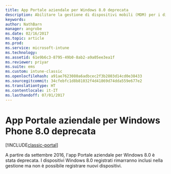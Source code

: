 ```yaml
---
title: App Portale aziendale per Windows 8.0 deprecata
description: Abilitare la gestione di dispositivi mobili (MDM) per i dispositivi Windows Phone 8.0 con Microsoft Intune.
keywords: 
author: NathBarn
manager: angrobe
ms.date: 02/16/2017
ms.topic: article
ms.prod: 
ms.service: microsoft-intune
ms.technology: 
ms.assetid: 61e9b6c3-8795-49b0-8ab2-a9a05ee3ea1f
ms.reviewer: priyar
ms.suite: ems
ms.custom: intune-classic
ms.openlocfilehash: a91ae7623080a6adbcec2f3b2803d14cd0e38433
ms.sourcegitcommit: 34cfebfc1d8b81032f4d41869d74dda559e677e2
ms.translationtype: HT
ms.contentlocale: it-IT
ms.lasthandoff: 07/01/2017
---
```

#  <a name="windows-phone-80-company-portal-app-deprecated"></a>App Portale aziendale per Windows Phone 8.0 deprecata

[!INCLUDE[classic-portal](../includes/classic-portal.md)]

A partire da settembre 2016, l'app Portale aziendale per Windows 8.0 è stata deprecata. I dispositivi Windows 8.0 registrati rimarranno inclusi nella gestione ma non è possibile registrare nuovi dispositivi.
